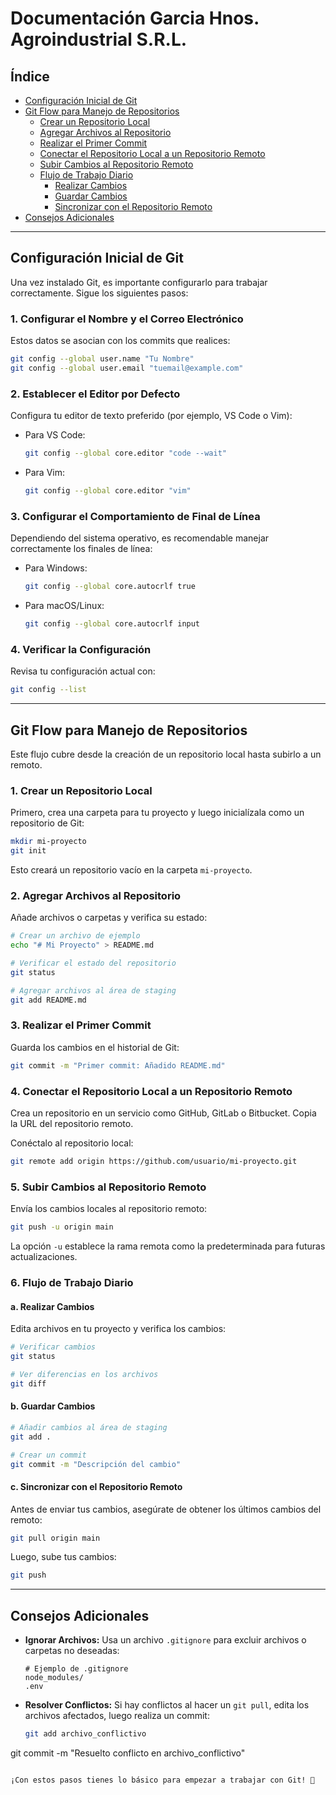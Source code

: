 # Documentación Garcia Hnos. Agroindustrial S.R.L.

## Índice
- [Configuración Inicial de Git](#configuración-inicial-de-git)
- [Git Flow para Manejo de Repositorios](#git-flow-para-manejo-de-repositorios)
  - [Crear un Repositorio Local](#1-crear-un-repositorio-local)
  - [Agregar Archivos al Repositorio](#2-agregar-archivos-al-repositorio)
  - [Realizar el Primer Commit](#3-realizar-el-primer-commit)
  - [Conectar el Repositorio Local a un Repositorio Remoto](#4-conectar-el-repositorio-local-a-un-repositorio-remoto)
  - [Subir Cambios al Repositorio Remoto](#5-subir-cambios-al-repositorio-remoto)
  - [Flujo de Trabajo Diario](#6-flujo-de-trabajo-diario)
    - [Realizar Cambios](#a-realizar-cambios)
    - [Guardar Cambios](#b-guardar-cambios)
    - [Sincronizar con el Repositorio Remoto](#c-sincronizar-con-el-repositorio-remoto)
- [Consejos Adicionales](#consejos-adicionales)

---

## Configuración Inicial de Git

Una vez instalado Git, es importante configurarlo para trabajar correctamente. Sigue los siguientes pasos:

### 1. Configurar el Nombre y el Correo Electrónico
Estos datos se asocian con los commits que realices:

```bash
git config --global user.name "Tu Nombre"
git config --global user.email "tuemail@example.com"
```

### 2. Establecer el Editor por Defecto
Configura tu editor de texto preferido (por ejemplo, VS Code o Vim):

- Para VS Code:
  ```bash
  git config --global core.editor "code --wait"
  ```
- Para Vim:
  ```bash
  git config --global core.editor "vim"
  ```

### 3. Configurar el Comportamiento de Final de Línea
Dependiendo del sistema operativo, es recomendable manejar correctamente los finales de línea:

- Para Windows:
  ```bash
  git config --global core.autocrlf true
  ```
- Para macOS/Linux:
  ```bash
  git config --global core.autocrlf input
  ```

### 4. Verificar la Configuración
Revisa tu configuración actual con:

```bash
git config --list
```

---

## Git Flow para Manejo de Repositorios
Este flujo cubre desde la creación de un repositorio local hasta subirlo a un remoto.

### 1. Crear un Repositorio Local
Primero, crea una carpeta para tu proyecto y luego inicialízala como un repositorio de Git:

```bash
mkdir mi-proyecto
git init
```

Esto creará un repositorio vacío en la carpeta `mi-proyecto`.

### 2. Agregar Archivos al Repositorio
Añade archivos o carpetas y verifica su estado:

```bash
# Crear un archivo de ejemplo
echo "# Mi Proyecto" > README.md

# Verificar el estado del repositorio
git status

# Agregar archivos al área de staging
git add README.md
```

### 3. Realizar el Primer Commit
Guarda los cambios en el historial de Git:

```bash
git commit -m "Primer commit: Añadido README.md"
```

### 4. Conectar el Repositorio Local a un Repositorio Remoto
Crea un repositorio en un servicio como GitHub, GitLab o Bitbucket. Copia la URL del repositorio remoto.

Conéctalo al repositorio local:

```bash
git remote add origin https://github.com/usuario/mi-proyecto.git
```

### 5. Subir Cambios al Repositorio Remoto
Envía los cambios locales al repositorio remoto:

```bash
git push -u origin main
```

La opción `-u` establece la rama remota como la predeterminada para futuras actualizaciones.

### 6. Flujo de Trabajo Diario
#### a. Realizar Cambios
Edita archivos en tu proyecto y verifica los cambios:

```bash
# Verificar cambios
git status

# Ver diferencias en los archivos
git diff
```

#### b. Guardar Cambios

```bash
# Añadir cambios al área de staging
git add .

# Crear un commit
git commit -m "Descripción del cambio"
```

#### c. Sincronizar con el Repositorio Remoto
Antes de enviar tus cambios, asegúrate de obtener los últimos cambios del remoto:

```bash
git pull origin main
```

Luego, sube tus cambios:

```bash
git push
```

---

## Consejos Adicionales
- **Ignorar Archivos:** Usa un archivo `.gitignore` para excluir archivos o carpetas no deseadas:
  ```
  # Ejemplo de .gitignore
  node_modules/
  .env
  ```
- **Resolver Conflictos:** Si hay conflictos al hacer un `git pull`, edita los archivos afectados, luego realiza un commit:
  ```bash
  git add archivo_conflictivo
git commit -m "Resuelto conflicto en archivo_conflictivo"
  ```

¡Con estos pasos tienes lo básico para empezar a trabajar con Git! 🎉
